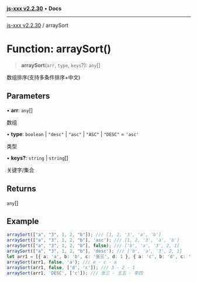 [**js-xxx v2.2.30**](../README.md) • **Docs**

***

[js-xxx v2.2.30](../README.md) / arraySort

# Function: arraySort()

> **arraySort**(`arr`, `type`, `keys`?): `any`[]

数组排序(支持多条件排序+中文)

## Parameters

• **arr**: `any`[]

数组

• **type**: `boolean` \| `"desc"` \| `"asc"` \| `"ASC"` \| `"DESC"` = `'asc'`

类型

• **keys?**: `string` \| `string`[]

关键字/集合

## Returns

`any`[]

## Example

```ts
arraySort(["a", "3", 1, 2, "b"]); /// [1, 2, '3', 'a', 'b']
arraySort(["a", "3", 1, 2, "b"], 'asc'); /// [1, 2, '3', 'a', 'b']
arraySort(["a", "3", 1, 2, "b"], false); /// ['b', 'a', '3', 2, 1]
arraySort(["a", "3", 1, 2, "b"], 'desc'); /// ['b', 'a', '3', 2, 1]
let arr1 = [{ a: 'a', b: 'b', c: '张三', d: 1 }, { a: 'c', b: 'd', c: '李四', d: 2 }, { a: 'e', b: 'f', c: '王五', d: 3 }];
arraySort(arr1, false, 'a'); /// e - c - a
arraySort(arr1, false, ['d', 'c']); /// 3 - 2 - 1
arraySort(arr1, 'DESC', ['c']); /// 张三 - 王五 - 李四
```
